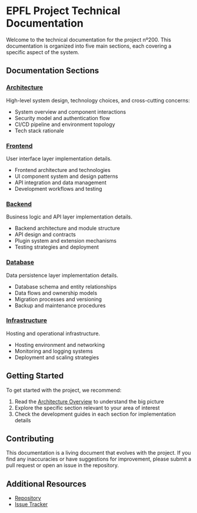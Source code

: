 # EPFL Project Technical Documentation

Welcome to the technical documentation for the project nº200. This documentation is organized into five main sections, each covering a specific aspect of the system.

## Documentation Sections

### [Architecture](./architecture/index.md)

High-level system design, technology choices, and cross-cutting concerns:

- System overview and component interactions
- Security model and authentication flow
- CI/CD pipeline and environment topology
- Tech stack rationale

### [Frontend](./frontend/index.md)

User interface layer implementation details.

- Frontend architecture and technologies
- UI component system and design patterns
- API integration and data management
- Development workflows and testing

### [Backend](./backend/index.md)

Business logic and API layer implementation details.

- Backend architecture and module structure
- API design and contracts
- Plugin system and extension mechanisms
- Testing strategies and deployment

### [Database](./database/index.md)

Data persistence layer implementation details.

- Database schema and entity relationships
- Data flows and ownership models
- Migration processes and versioning
- Backup and maintenance procedures

### [Infrastructure](./infra/index.md)

Hosting and operational infrastructure.

- Hosting environment and networking
- Monitoring and logging systems
- Deployment and scaling strategies

## Getting Started

To get started with the project, we recommend:

1. Read the [Architecture Overview](./architecture/index.md) to understand the big picture
2. Explore the specific section relevant to your area of interest
3. Check the development guides in each section for implementation details

## Contributing

This documentation is a living document that evolves with the project. If you find any inaccuracies or have suggestions for improvement, please submit a pull request or open an issue in the repository.

## Additional Resources

- [Repository](https://github.com/epfl-enac/architecture)
- [Issue Tracker](https://github.com/epfl-enac/architecture/issues)
